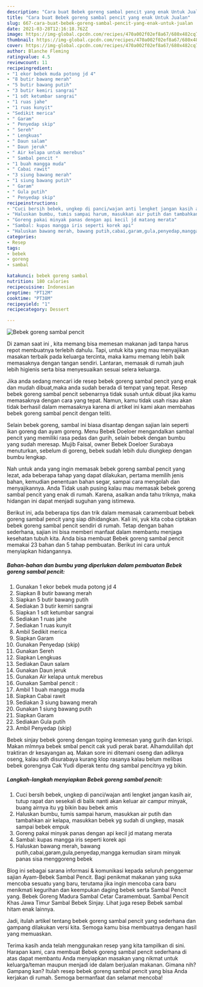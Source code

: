 ```yaml
---
description: "Cara buat Bebek goreng sambal pencit yang enak Untuk Jualan"
title: "Cara buat Bebek goreng sambal pencit yang enak Untuk Jualan"
slug: 667-cara-buat-bebek-goreng-sambal-pencit-yang-enak-untuk-jualan
date: 2021-03-28T12:16:18.762Z
image: https://img-global.cpcdn.com/recipes/470a002f02ef8a67/680x482cq70/bebek-goreng-sambal-pencit-foto-resep-utama.jpg
thumbnail: https://img-global.cpcdn.com/recipes/470a002f02ef8a67/680x482cq70/bebek-goreng-sambal-pencit-foto-resep-utama.jpg
cover: https://img-global.cpcdn.com/recipes/470a002f02ef8a67/680x482cq70/bebek-goreng-sambal-pencit-foto-resep-utama.jpg
author: Blanche Fleming
ratingvalue: 4.5
reviewcount: 11
recipeingredient:
- "1 ekor bebek muda potong jd 4"
- "8 butir bawang merah"
- "5 butir bawang putih"
- "3 butir kemiri sangrai"
- "1 sdt ketumbar sangrai"
- "1 ruas jahe"
- "1 ruas kunyit"
- "Sedikit merica"
- " Garam"
- " Penyedap skip"
- " Sereh"
- " Lengkuas"
- " Daun salam"
- " Daun jeruk"
- " Air kelapa untuk merebus"
- " Sambal pencit "
- "1 buah mangga muda"
- " Cabai rawit"
- "3 siung bawang merah"
- "1 siung bawang putih"
- " Garam"
- " Gula putih"
- " Penyedap skip"
recipeinstructions:
- "Cuci bersih bebek, ungkep di panci/wajan anti lengket jangan kasih air, tutup rapat dan sesekali di balik nanti akan keluar air campur minyak, buang airnya itu yg bikin bau bebek amis"
- "Haluskan bumbu, tumis sampai harum, masukkan air putih dan tambahkan air kelapa, masukkan bebek yg sudah di ungkep, masak sampai bebek empuk"
- "Goreng pakai minyak panas dengan api kecil jd matang merata"
- "Sambal: kupas mangga iris seperti korek api"
- "Haluskan bawang merah, bawang putih,cabai,garam,gula,penyedap,mangga kemudian siram minyak panas sisa menggoreng bebek"
categories:
- Resep
tags:
- bebek
- goreng
- sambal

katakunci: bebek goreng sambal 
nutrition: 180 calories
recipecuisine: Indonesian
preptime: "PT12M"
cooktime: "PT38M"
recipeyield: "1"
recipecategory: Dessert

---
```



![Bebek goreng sambal pencit](https://img-global.cpcdn.com/recipes/470a002f02ef8a67/680x482cq70/bebek-goreng-sambal-pencit-foto-resep-utama.jpg)

Di zaman  saat ini , kita memang bisa memesan makanan jadi tanpa harus repot membuatnya terlebih dahulu. Tapi, untuk kita yang mau menyajikan masakan terbaik pada keluarga tercinta, maka kamu memang lebih baik memasaknya dengan tangan sendiri. Lantaran, memasak di rumah jauh lebih higienis serta bisa menyesuaikan sesuai selera keluarga.

Jika anda sedang mencari ide resep bebek goreng sambal pencit yang enak dan mudah dibuat,maka anda sudah berada di tempat yang tepat. Resep bebek goreng sambal pencit  sebenarnya tidak susah untuk dibuat jika kamu memasaknya dengan cara yang tepat. Namun, kamu tidak usah risau akan tidak berhasil dalam memasaknya 
karena di artikel ini kami akan membahas bebek goreng sambal pencit dengan teliti.  

Selain bebek goreng, sambal ini biasa disantap dengan sajian lain seperti ikan goreng dan ayam goreng. Menu Bebek Doeloer mengandalkan sambal pencit yang memiliki rasa pedas dan gurih, selain bebek dengan bumbu yang sudah meresap. Mujib Faisal, owner Bebek Doeloer Surabaya menuturkan, sebelum di goreng, bebek sudah lebih dulu diungkep dengan bumbu lengkap.

Nah untuk anda yang ingin memasak bebek goreng sambal pencit yang lezat, ada beberapa tahap yang dapat dilakukan, pertama memilih jenis bahan, kemudian penentuan bahan segar, sampai cara mengolah dan menyajikannya. Anda Tidak usah pusing kalau mau memasak bebek goreng sambal pencit yang enak di rumah. Karena, asalkan anda  tahu triknya, maka hidangan ini dapat menjadi suguhan yang istimewa.

Berikut ini, ada beberapa tips dan trik dalam memasak caramembuat bebek goreng sambal pencit yang siap dihidangkan. Kali ini, yuk kita coba ciptakan bebek goreng sambal pencit sendiri di rumah. Tetap dengan bahan sederhana, sajian ini bisa memberi manfaat dalam membantu menjaga kesehatan tubuh kita. Anda bisa membuat Bebek goreng sambal pencit memakai 23 bahan dan 5 tahap pembuatan. Berikut ini cara untuk menyiapkan hidangannya.

<!--inarticleads1-->

##### Bahan-bahan dan bumbu yang diperlukan dalam pembuatan Bebek goreng sambal pencit:

1. Gunakan 1 ekor bebek muda potong jd 4
1. Siapkan 8 butir bawang merah
1. Siapkan 5 butir bawang putih
1. Sediakan 3 butir kemiri sangrai
1. Siapkan 1 sdt ketumbar sangrai
1. Sediakan 1 ruas jahe
1. Sediakan 1 ruas kunyit
1. Ambil Sedikit merica
1. Siapkan  Garam
1. Gunakan  Penyedap (skip)
1. Gunakan  Sereh
1. Siapkan  Lengkuas
1. Sediakan  Daun salam
1. Gunakan  Daun jeruk
1. Gunakan  Air kelapa untuk merebus
1. Gunakan  Sambal pencit :
1. Ambil 1 buah mangga muda
1. Siapkan  Cabai rawit
1. Sediakan 3 siung bawang merah
1. Gunakan 1 siung bawang putih
1. Siapkan  Garam
1. Sediakan  Gula putih
1. Ambil  Penyedap (skip)


Bebek sinjay bebek goreng dengan toping kremesan yang gurih dan krispi. Makan mlmnya bebek smbal pencit cak yudi perak barat. Alhamdulillah dpt traktiran dr kesayangan aq. Makan sore ini ditemani oseng dan adiknya oseng, kalau sdh disurabaya kurang klop rasanya kalau belum melibas bebek gorengnya Cak Yudi diperak tentu dng sambal pencitnya yg bikin. 

<!--inarticleads2-->

##### Langkah-langkah menyiapkan Bebek goreng sambal pencit:

1. Cuci bersih bebek, ungkep di panci/wajan anti lengket jangan kasih air, tutup rapat dan sesekali di balik nanti akan keluar air campur minyak, buang airnya itu yg bikin bau bebek amis
1. Haluskan bumbu, tumis sampai harum, masukkan air putih dan tambahkan air kelapa, masukkan bebek yg sudah di ungkep, masak sampai bebek empuk
1. Goreng pakai minyak panas dengan api kecil jd matang merata
1. Sambal: kupas mangga iris seperti korek api
1. Haluskan bawang merah, bawang putih,cabai,garam,gula,penyedap,mangga kemudian siram minyak panas sisa menggoreng bebek


Blog ini sebagai sarana informasi &amp; komunikasi kepada seluruh penggemar sajian Ayam-Bebek Sambal Pencit. Bagi penikmat makanan yang suka mencoba sesuatu yang baru, terutama jika ingin mencoba cara baru menikmati kegurihan dan keempukan daging bebek serta Sambal Pencit yang. Bebek Goreng Madura Sambal Cetar Caramembuat. Sambal Pencit Khas Jawa Timur Sambal Bebek Sinjay. Lihat juga resep Bebek sambal hitam enak lainnya. 

Jadi, itulah artikel tentang  bebek goreng sambal pencit  yang sederhana dan gampang dilakukan versi kita. Semoga kamu bisa membuatnya dengan hasil yang memuaskan. 

Terima kasih anda telah menggunakan resep yang kita tampilkan di sini. Harapan kami, cara membuat  Bebek goreng sambal pencit sederhana di atas dapat membantu Anda menyiapkan masakan yang nikmat untuk keluarga/teman maupun menjadi ide dalam berjualan makanan. Gimana nih? Gampang kan? Itulah resep bebek goreng sambal pencit yang bisa Anda kerjakan di rumah. Semoga bermanfaat dan selamat mencoba!


